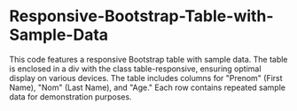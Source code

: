 # Responsive-Bootstrap-Table-with-Sample-Data
This code features a responsive Bootstrap table with sample data. The table is enclosed in a div with the class table-responsive, ensuring optimal display on various devices. The table includes columns for "Prenom" (First Name), "Nom" (Last Name), and "Age." Each row contains repeated sample data for demonstration purposes.

